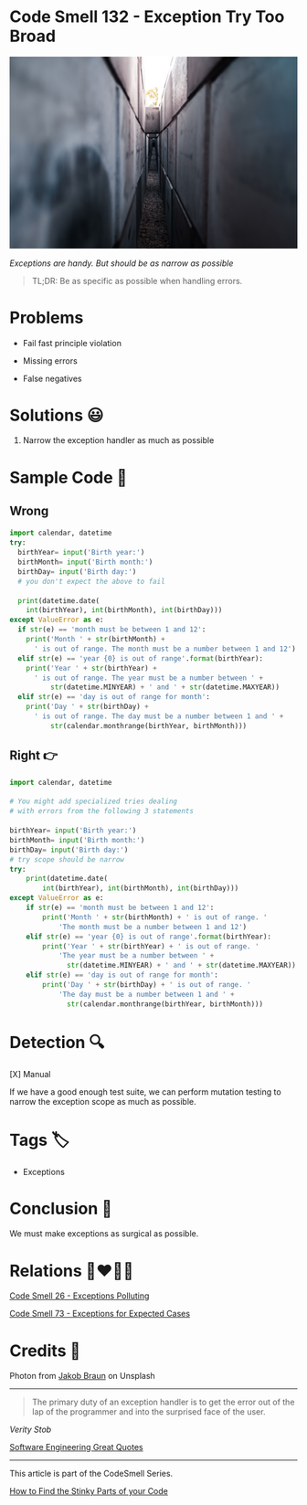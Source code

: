 # Code Smell 132 - Exception Try Too Broad

![Code Smell 132 - Exception Try Too Broad](Code%20Smell%20132%20-%20Exception%20Try%20Too%20Broad.jpg)

*Exceptions are handy. But should be as narrow as possible*
 
> TL;DR: Be as specific as possible when handling errors.

# Problems 

- Fail fast principle violation

- Missing errors 

- False negatives

# Solutions 😃

1. Narrow the exception handler as much as possible 

# Sample Code 📖

## Wrong 

<!-- [Gist Url](https://gist.github.com/mcsee/0ff3c46988812be98da1e256b54c00d1) -->

```python
import calendar, datetime
try: 
  birthYear= input('Birth year:')
  birthMonth= input('Birth month:')
  birthDay= input('Birth day:')
  # you don't expect the above to fail
  
  print(datetime.date(
    int(birthYear), int(birthMonth), int(birthDay)))
except ValueError as e:
  if str(e) == 'month must be between 1 and 12': 
    print('Month ' + str(birthMonth) + 
      ' is out of range. The month must be a number between 1 and 12')
  elif str(e) == 'year {0} is out of range'.format(birthYear): 
    print('Year ' + str(birthYear) +
      ' is out of range. The year must be a number between ' +
          str(datetime.MINYEAR) + ' and ' + str(datetime.MAXYEAR))
  elif str(e) == 'day is out of range for month': 
    print('Day ' + str(birthDay) + 
      ' is out of range. The day must be a number between 1 and ' +
          str(calendar.monthrange(birthYear, birthMonth)))
```

## Right 👉

<!-- [Gist Url](https://gist.github.com/mcsee/0d7e270416ebc934fbfbe8934175e52c) -->

```python
import calendar, datetime

# You might add specialized tries dealing
# with errors from the following 3 statements

birthYear= input('Birth year:')
birthMonth= input('Birth month:')
birthDay= input('Birth day:')
# try scope should be narrow
try: 
    print(datetime.date(
        int(birthYear), int(birthMonth), int(birthDay)))
except ValueError as e:
    if str(e) == 'month must be between 1 and 12': 
        print('Month ' + str(birthMonth) + ' is out of range. '
            'The month must be a number between 1 and 12')
    elif str(e) == 'year {0} is out of range'.format(birthYear): 
        print('Year ' + str(birthYear) + ' is out of range. '
            'The year must be a number between ' + 
              str(datetime.MINYEAR) + ' and ' + str(datetime.MAXYEAR))
    elif str(e) == 'day is out of range for month': 
        print('Day ' + str(birthDay) + ' is out of range. '
            'The day must be a number between 1 and ' +
              str(calendar.monthrange(birthYear, birthMonth)))
```

# Detection 🔍

[X] Manual

If we have a good enough test suite, we can perform mutation testing to narrow the exception scope as much as possible.

# Tags 🏷️

- Exceptions

# Conclusion 🏁

We must make exceptions as surgical as possible.

# Relations 👩‍❤️‍💋‍👨

[Code Smell 26 - Exceptions Polluting](https://github.com/mcsee/Software-Design-Articles/tree/main/Articles/Code%20Smells/Code%20Smell%2026%20-%20Exceptions%20Polluting/readme.md)

[Code Smell 73 - Exceptions for Expected Cases](https://github.com/mcsee/Software-Design-Articles/tree/main/Articles/Code%20Smells/Code%20Smell%2073%20-%20Exceptions%20for%20Expected%20Cases/readme.md)

# Credits 🙏

Photon from [Jakob Braun](https://unsplash.com/es/fotos/Js2Tv3-uLB8) on Unsplash

* * *

> The primary duty of an exception handler is to get the error out of the lap of the programmer and into the surprised face of the user.

_Verity Stob_
 
[Software Engineering Great Quotes](https://github.com/mcsee/Software-Design-Articles/tree/main/Articles/Quotes/Software%20Engineering%20Great%20Quotes/readme.md)

* * *

This article is part of the CodeSmell Series.

[How to Find the Stinky Parts of your Code](https://github.com/mcsee/Software-Design-Articles/tree/main/Articles/Code%20Smells/How%20to%20Find%20the%20Stinky%20parts%20of%20your%20Code/readme.md)